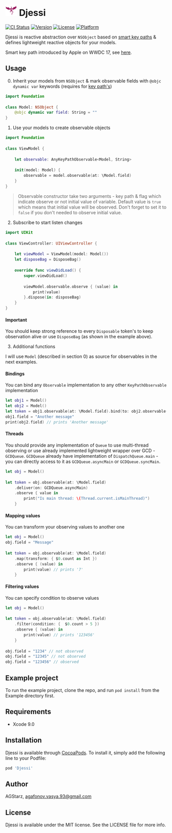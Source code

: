 <img src="Assets/djessi.png" width="36" height="36"> Djessi
======

[![CI Status](http://img.shields.io/travis/JStarz/Djessi.svg?style=flat)](https://travis-ci.org/JStarz/Djessi)
[![Version](https://img.shields.io/cocoapods/v/Djessi.svg?style=flat)](http://cocoapods.org/pods/Djessi)
[![License](https://img.shields.io/cocoapods/l/Djessi.svg?style=flat)](http://cocoapods.org/pods/Djessi)
[![Platform](https://img.shields.io/cocoapods/p/Djessi.svg?style=flat)](http://cocoapods.org/pods/Djessi)

Djessi is reactive abstraction over `NSObject` based on [smart key paths](https://github.com/apple/swift-evolution/blob/master/proposals/0161-key-paths.md) & defines lightweight reactive objects for your models.

Smart key path introduced by Apple on WWDC 17, see [here](https://developer.apple.com/videos/play/wwdc2017/212/).

## Usage

0. Inherit your models from `NSObject` & mark observable fields with `@objc dynamic var` keywords (requires for [key path's](https://github.com/apple/swift-evolution/blob/master/proposals/0161-key-paths.md))

```swift
import Foundation

class Model: NSObject {
    @objc dynamic var field: String = ""
}
```

1. Use your models to create observable objects

```swift
import Foundation

class ViewModel {

    let observable: AnyKeyPathObservable<Model, String>

    init(model: Model) {
        observable = model.observable(at: \Model.field)
    }
}
```

> Observable constructor take two arguments - key path & flag which indicate observe or not initial value of variable. Default value is `true` which means that initial value will be observed. Don't forget to set it to `false` if you don't needed to observe initial value.

2. Subscribe to start listen changes

```swift
import UIKit

class ViewController: UIViewController {

    let viewModel = ViewModel(model: Model())
    let disposeBag = DisposeBag()
    
    override func viewDidLoad() {
        super.viewDidLoad()
        
        viewModel.observable.observe { (value) in
            print(value)
        }.dispose(in: disposeBag)
    }
}
```

#### Important

You should keep strong reference to every `Disposable` token's to keep observation alive or use `DisposeBag` (as shown in the example above).

3. Additional functions

I will use `Model` (described in section 0) as source for observables in the next examples.

#### Bindings

You can bind any `Observable` implementation to any other `KeyPathObservable` implementation

```swift
let obj1 = Model()
let obj2 = Model()
let token = obj1.observable(at: \Model.field).bind(to: obj2.observable(at: \Model.field))
obj1.field = "Another message"
print(obj2.field) // prints 'Another message'
```

#### Threads

You should provide any implementation of `Queue` to use multi-thread observing or use already implemented lightweight wrapper over GCD - `GCDQueue`. `GCDQueue` already have implementation of `DispatchQueue.main` - you can directly access to it as `GCDQueue.asyncMain` or `GCDQueue.syncMain`.

```swift
let obj = Model()

let token = obj.observable(at: \Model.field)
    .deliver(on: GCDQueue.asyncMain)
    .observe { value in
        print("Is main thread: \(Thread.current.isMainThread)")
    }
```

#### Mapping values

You can transform your observing values to another one

```swift
let obj = Model()
obj.field = "Message"

let token = obj.observable(at: \Model.field)
    .map(transform: { $0.count as Int })
    .observe { (value) in
        print(value) // prints '7'
    }
```

#### Filtering values

You can specify condition to observe values

```swift
let obj = Model()

let token = obj.observable(at: \Model.field)
    .filter(condition: {  $0.count > 5 })
    .observe { (value) in
        print(value) // prints '123456'
    }
    
obj.field = "1234" // not observed
obj.field = "12345" // not observed
obj.field = "123456" // observed
```

## Example project

To run the example project, clone the repo, and run `pod install` from the Example directory first.

## Requirements

* Xcode 9.0

## Installation

Djessi is available through [CocoaPods](http://cocoapods.org). To install
it, simply add the following line to your Podfile:

```ruby
pod 'Djessi'
```

## Author

AGStarz, agafonov.vasya.93@gmail.com

## License

Djessi is available under the MIT license. See the LICENSE file for more info.
